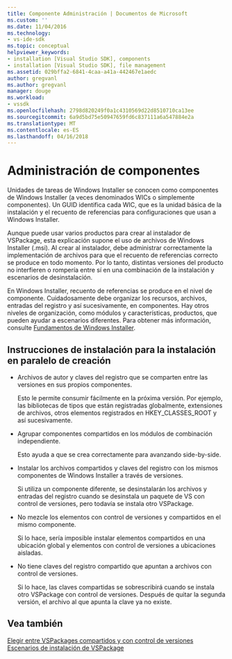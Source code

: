 ```yaml
---
title: Componente Administración | Documentos de Microsoft
ms.custom: ''
ms.date: 11/04/2016
ms.technology:
- vs-ide-sdk
ms.topic: conceptual
helpviewer_keywords:
- installation [Visual Studio SDK], components
- installation [Visual Studio SDK], file management
ms.assetid: 029bffa2-6841-4caa-a41a-442467e1aedc
author: gregvanl
ms.author: gregvanl
manager: douge
ms.workload:
- vssdk
ms.openlocfilehash: 2798d820249f0a1c4310569d22d8510710ca13ee
ms.sourcegitcommit: 6a9d5bd75e50947659fd6c837111a6a547884e2a
ms.translationtype: MT
ms.contentlocale: es-ES
ms.lasthandoff: 04/16/2018
---
```

# <a name="component-management"></a>Administración de componentes
Unidades de tareas de Windows Installer se conocen como componentes de Windows Installer (a veces denominados WICs o simplemente componentes). Un GUID identifica cada WIC, que es la unidad básica de la instalación y el recuento de referencias para configuraciones que usan a Windows Installer.  
  
 Aunque puede usar varios productos para crear al instalador de VSPackage, esta explicación supone el uso de archivos de Windows Installer (.msi). Al crear al instalador, debe administrar correctamente la implementación de archivos para que el recuento de referencias correcto se produce en todo momento. Por lo tanto, distintas versiones del producto no interfieren o rompería entre sí en una combinación de la instalación y escenarios de desinstalación.  
  
 En Windows Installer, recuento de referencias se produce en el nivel de componente. Cuidadosamente debe organizar los recursos, archivos, entradas del registro y así sucesivamente, en componentes. Hay otros niveles de organización, como módulos y características, productos, que pueden ayudar a escenarios diferentes. Para obtener más información, consulte [Fundamentos de Windows Installer](../../extensibility/internals/windows-installer-basics.md).  
  
## <a name="guidelines-of-authoring-setup-for-side-by-side-installation"></a>Instrucciones de instalación para la instalación en paralelo de creación  
  
-   Archivos de autor y claves del registro que se comparten entre las versiones en sus propios componentes.  
  
     Esto le permite consumir fácilmente en la próxima versión. Por ejemplo, las bibliotecas de tipos que están registradas globalmente, extensiones de archivos, otros elementos registrados en HKEY_CLASSES_ROOT y así sucesivamente.  
  
-   Agrupar componentes compartidos en los módulos de combinación independiente.  
  
     Esto ayuda a que se crea correctamente para avanzando side-by-side.  
  
-   Instalar los archivos compartidos y claves del registro con los mismos componentes de Windows Installer a través de versiones.  
  
     Si utiliza un componente diferente, se desinstalarán los archivos y entradas del registro cuando se desinstala un paquete de VS con control de versiones, pero todavía se instala otro VSPackage.  
  
-   No mezcle los elementos con control de versiones y compartidos en el mismo componente.  
  
     Si lo hace, sería imposible instalar elementos compartidos en una ubicación global y elementos con control de versiones a ubicaciones aisladas.  
  
-   No tiene claves del registro compartido que apuntan a archivos con control de versiones.  
  
     Si lo hace, las claves compartidas se sobrescribirá cuando se instala otro VSPackage con control de versiones. Después de quitar la segunda versión, el archivo al que apunta la clave ya no existe.  
  
## <a name="see-also"></a>Vea también  
 [Elegir entre VSPackages compartidos y con control de versiones](../../extensibility/choosing-between-shared-and-versioned-vspackages.md)   
 [Escenarios de instalación de VSPackage](../../extensibility/internals/vspackage-setup-scenarios.md)
